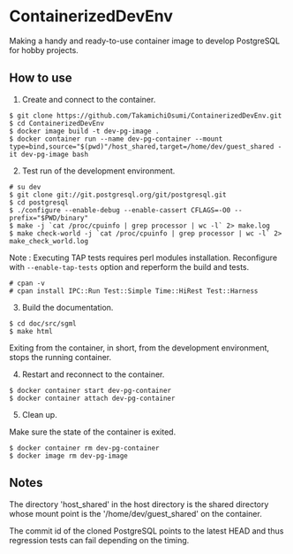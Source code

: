 # ContainerizedDevEnv

Making a handy and ready-to-use container image to develop PostgreSQL for hobby projects.

## How to use

1. Create and connect to the container.

```console
$ git clone https://github.com/TakamichiOsumi/ContainerizedDevEnv.git
$ cd ContainerizedDevEnv
$ docker image build -t dev-pg-image .
$ docker container run --name dev-pg-container --mount type=bind,source="$(pwd)"/host_shared,target=/home/dev/guest_shared -it dev-pg-image bash
```

2. Test run of the development environment.
```console
# su dev
$ git clone git://git.postgresql.org/git/postgresql.git
$ cd postgresql
$ ./configure --enable-debug --enable-cassert CFLAGS=-O0 --prefix="$PWD/binary"
$ make -j `cat /proc/cpuinfo | grep processor | wc -l` 2> make.log
$ make check-world -j `cat /proc/cpuinfo | grep processor | wc -l` 2> make_check_world.log
```

Note : Executing TAP tests requires perl modules installation. Reconfigure with `--enable-tap-tests` option and reperform the build and tests.
```console
# cpan -v
# cpan install IPC::Run Test::Simple Time::HiRest Test::Harness
```

3. Build the documentation.
```console
$ cd doc/src/sgml
$ make html
```

Exiting from the container, in short, from the development environment, stops the running container.

4. Restart and reconnect to the container.

```console
$ docker container start dev-pg-container
$ docker container attach dev-pg-container
```

5. Clean up.

Make sure the state of the container is exited.

```console
$ docker container rm dev-pg-container
$ docker image rm dev-pg-image
```

## Notes

The directory 'host_shared' in the host directory is the shared directory whose mount point is the '/home/dev/guest_shared' on the container.

The commit id of the cloned PostgreSQL points to the latest HEAD and thus regression tests can fail depending on the timing.

